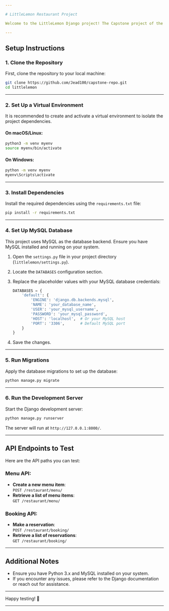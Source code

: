 ```yaml
---

# LittleLemon Restaurant Project

Welcome to the LittleLemon Django project! The Capstone project of the Back-End Developer Program. Below are the instructions to set up the project locally and test the provided API endpoints.

---
```


## Setup Instructions

### 1. Clone the Repository
First, clone the repository to your local machine:
```bash
git clone https://github.com/Jead100/capstone-repo.git
cd littlelemon
```

---

### 2. Set Up a Virtual Environment
It is recommended to create and activate a virtual environment to isolate the project dependencies.

#### On macOS/Linux:
```bash
python3 -m venv myenv
source myenv/bin/activate
```

#### On Windows:
```bash
python -m venv myenv
myenv\Scripts\activate
```

---

### 3. Install Dependencies
Install the required dependencies using the `requirements.txt` file:
```bash
pip install -r requirements.txt
```

---

### 4. Set Up MySQL Database
This project uses MySQL as the database backend. Ensure you have MySQL installed and running on your system.

1. Open the `settings.py` file in your project directory (`littlelemon/settings.py`).
2. Locate the `DATABASES` configuration section.
3. Replace the placeholder values with your MySQL database credentials:
   ```python
   DATABASES = {
       'default': {
           'ENGINE': 'django.db.backends.mysql',
           'NAME': 'your_database_name',
           'USER': 'your_mysql_username',
           'PASSWORD': 'your_mysql_password',
           'HOST': 'localhost',  # Or your MySQL host
           'PORT': '3306',       # Default MySQL port
       }
   }
   ```

4. Save the changes.

---

### 5. Run Migrations
Apply the database migrations to set up the database:
```bash
python manage.py migrate
```

---

### 6. Run the Development Server
Start the Django development server:
```bash
python manage.py runserver
```

The server will run at `http://127.0.0.1:8000/`.

---

## API Endpoints to Test

Here are the API paths you can test:

### Menu API:
- **Create a new menu item**:  
  `POST /restaurant/menu/`
- **Retrieve a list of menu items**:  
  `GET /restaurant/menu/`

### Booking API:
- **Make a reservation**:  
  `POST /restaurant/booking/`
- **Retrieve a list of reservations**:  
  `GET /restaurant/booking/`

---

## Additional Notes
- Ensure you have Python 3.x and MySQL installed on your system.
- If you encounter any issues, please refer to the Django documentation or reach out for assistance.

---

Happy testing! 🚀

---
